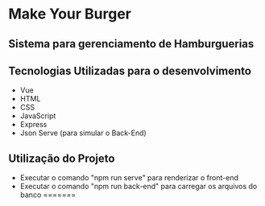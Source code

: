 # Make Your Burger


## Sistema para gerenciamento de Hamburguerias


## Tecnologias Utilizadas para o desenvolvimento

* Vue
* HTML
* CSS
* JavaScript
* Express
* Json Serve (para simular o Back-End)


## Utilização do Projeto

* Executar o comando "npm run serve" para renderizar o front-end
* Executar o comando "npm run back-end" para carregar os arquivos do banco
=======


